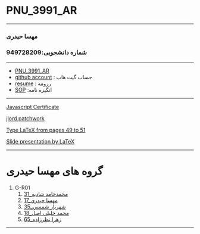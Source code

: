 # PNU_3991_AR
---------
### مهسا حیدری
 ### شماره دانشجویی:949728209
---
- [PNU_3991_AR](https://github.com/Mahsa-Heydari/PNU_3991_AR)
- [github account](https://github.com/Mahsa-Heydari/)
  : حساب گیت هاب
- [resume](https://mahsa-heydari.github.io/)
  : رزومه
- [SOP](https://mahsa-heydari.github.io/SOP/)
  :انگیزه نامه 
  
------------------

[Javascript Certificate](https://github.com/Mahsa-Heydari/PNU_3991_AR/blob/main/JavaScript_Certificate.pdf)


[jlord patchwork](https://github.com/Mahsa-Heydari/PNU_3991_AR/blob/main/jlord%20patchwork.pdf)


[Type LaTeX from pages 49 to 51](https://github.com/Mahsa-Heydari/PNU_3991_AR/blob/main/m.heydari.pdf)


[Slide presentation by LaTeX](https://github.com/Mahsa-Heydari/PNU_3991_AR/blob/main/M.heydarisliade.pdf)

-------------------
# گروه های مهسا حیدری


1. G-R01
    1. [31_محمدحامد شادبه](https://github.com/AliRazavi-edu/PNU_3991/tree/master/_BSc/ResearchAndPresentationMethods/1322010_01/31_%D9%85%D8%AD%D9%85%D8%AF%D8%AD%D8%A7%D9%85%D8%AF%20%D8%B4%D8%A7%D8%AF%D8%A8%D9%87)    
    1. [17_مهسا حيدري](https://github.com/AliRazavi-edu/PNU_3991/tree/master/_BSc/ResearchAndPresentationMethods/1322010_01/17_%D9%85%D9%87%D8%B3%D8%A7%20%D8%AD%D9%8A%D8%AF%D8%B1%D9%8A)   
    1. [35_شهريار شمسي](https://github.com/AliRazavi-edu/PNU_3991/tree/master/_BSc/ResearchAndPresentationMethods/1322010_01/35_%D8%B4%D9%87%D8%B1%D9%8A%D8%A7%D8%B1%20%D8%B4%D9%85%D8%B3%D9%8A)       
    1. [18_محمد خليلي اصل](https://github.com/AliRazavi-edu/PNU_3991/tree/master/_BSc/ResearchAndPresentationMethods/1322010_02/18_%D9%85%D8%AD%D9%85%D8%AF%20%D8%AE%D9%84%D9%8A%D9%84%D9%8A%20%D8%A7%D8%B5%D9%84)   
   1. [65_زهرا نظرزاده](https://github.com/AliRazavi-edu/PNU_3991/tree/master/_BSc/ResearchAndPresentationMethods/1322010_01/65_%D8%B2%D9%87%D8%B1%D8%A7%20%D9%86%D8%B8%D8%B1%D8%B2%D8%A7%D8%AF%D9%87)
   
   
------------------
